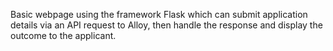 Basic webpage using the framework Flask which can submit application details via an API request to Alloy, then handle the response and display the outcome to the applicant.
